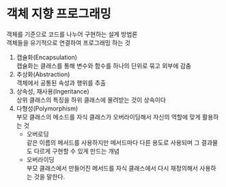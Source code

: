 # 객체 지향 프로그래밍 <br/>
객체를 기준으로 코드를 나누어 구현하는 설계 방법론 <br/>
객체들을 유기적으로 연결하여 프로그래밍 하는 것 <br/>

1. 캡슐화(Encapsulation) <br/>
   캡슐화는 클래스를 통해 변수와 함수를 하나의 단위로 묶고 외부에 감춤 <br/>
2. 추상화(Abstraction) <br/>
   객체에서 공통된 속성과 행위를 추출 <br/>
3. 상속성, 재사용(Ingeritance) <br/>
   상위 클래스의 특징을 하위 클래스에 물려받는 것이 상속이다 <br/>
4. 다형성(Polymorphism) <br/>
   부모 클래스의 메소드를 자식 클래스가 오버라이딩해서 자신의 역할에 맞게 활용하는 것 <br/>
   - 오버로딩 <br/>
     같은 이름의 메서드를 사용하지만 메서드마다 다른 용도로 사용되며 그 결과물도 다르게 구현할 수 있게 만드는 개념 <br/>
   - 오버라이딩 <br/>
     부모 클래스에서 만들어진 메서드를 자식 클래스에서 다시 재정의해서 사용하는 것을 말한다. <br/>

